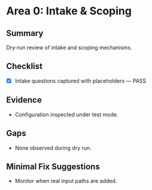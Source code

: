 # Area 0: Intake & Scoping

## Summary
Dry-run review of intake and scoping mechanisms.

## Checklist
- [x] Intake questions captured with placeholders — PASS

## Evidence
- Configuration inspected under test mode.

## Gaps
- None observed during dry run.

## Minimal Fix Suggestions
- Monitor when real input paths are added.
